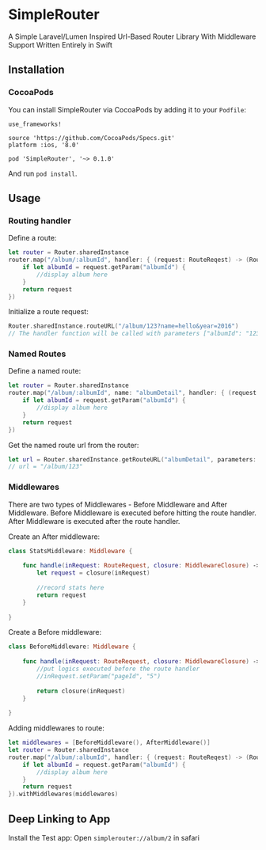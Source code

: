 # SimpleRouter
A Simple Laravel/Lumen Inspired Url-Based Router Library With Middleware Support Written Entirely in Swift


## Installation

### CocoaPods
You can install SimpleRouter via CocoaPods by adding it to your `Podfile`:

	use_frameworks!

	source 'https://github.com/CocoaPods/Specs.git'
	platform :ios, '8.0'

	pod 'SimpleRouter', '~> 0.1.0'
	
And run `pod install`.


## Usage
   
### Routing handler

Define a route:

```swift
let router = Router.sharedInstance
router.map("/album/:albumId", handler: { (request: RouteReqest) -> (RouteReqest) in
    if let albumId = request.getParam("albumId") {
        //display album here
    }
    return request
})
```

Initialize a route request:

```swift
Router.sharedInstance.routeURL("/album/123?name=hello&year=2016") 
// The handler function will be called with parameters ["albumId": "123", "name": "hell", "year": "2016"].
```



### Named Routes

Define a named route:

```swift
let router = Router.sharedInstance
router.map("/album/:albumId", name: "albumDetail", handler: { (request: RouteReqest) -> (RouteReqest) in
    if let albumId = request.getParam("albumId") {
        //display album here
    }
    return request
})
```


Get the named route url from the router:

```swift
let url = Router.sharedInstance.getRouteURL("albumDetail", parameters: ["albumId": "123"]) 
// url = "/album/123"
```


### Middlewares

There are two types of Middlewares - Before Middleware and After Middleware. Before Middleware is executed before hitting the route handler. After Middleware is executed after the route handler.

Create an After middleware:
```swift
class StatsMiddleware: Middleware {
    
    func handle(inRequest: RouteRequest, closure: MiddlewareClosure) -> RouteRequest {
        let request = closure(inRequest)
        
        //record stats here
        return request
    }
    
}
```

Create a Before middleware:
```swift
class BeforeMiddleware: Middleware {
    
    func handle(inRequest: RouteRequest, closure: MiddlewareClosure) -> RouteRequest {
        //put logics executed before the route handler
        //inRequest.setParam("pageId", "5")
        
        return closure(inRequest)
    }
    
}
```

Adding middlewares to route:
```swift
let middlewares = [BeforeMiddleware(), AfterMiddleware()]
let router = Router.sharedInstance
router.map("/album/:albumId", handler: { (request: RouteReqest) -> (RouteReqest) in
    if let albumId = request.getParam("albumId") {
        //display album here
    }
    return request
}).withMiddlewares(middlewares)
```

## Deep Linking to App

Install the Test app: 
Open `simplerouter://album/2` in safari
